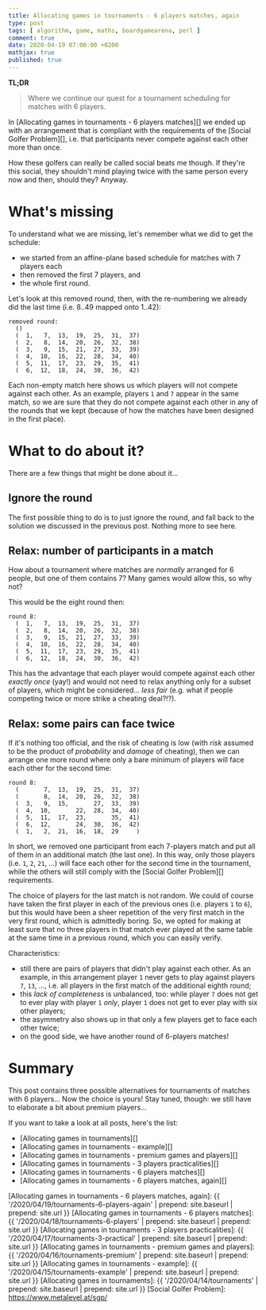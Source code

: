 ```yaml
---
title: Allocating games in tournaments - 6 players matches, again
type: post
tags: [ algorithm, game, maths, boardgamearena, perl ]
comment: true
date: 2020-04-19 07:00:00 +0200
mathjax: true
published: true
---
```


**TL;DR**

> Where we continue our quest for a tournament scheduling for matches with 6
> players.

In [Allocating games in tournaments - 6 players matches][] we ended up with an
arrangement that is compliant with the requirements of the [Social Golfer
Problem][], i.e. that participants never compete against each other more than
once.

How these golfers can really be called social beats me though. If they're
this social, they shouldn't mind playing twice with the same person every
now and then, should they? Anyway.

# What's missing

To understand what we are missing, let's remember what we did to get the
schedule:

- we started from an affine-plane based schedule for matches with
  7 players each
- then removed the first 7 players, and
- the whole first round.

Let's look at this removed round, then, with the re-numbering we already
did the last time (i.e. $8..49$ mapped onto $1..42$):

```
removed round:
  ()
  (  1,   7,  13,  19,  25,  31,  37)
  (  2,   8,  14,  20,  26,  32,  38)
  (  3,   9,  15,  21,  27,  33,  39)
  (  4,  10,  16,  22,  28,  34,  40)
  (  5,  11,  17,  23,  29,  35,  41)
  (  6,  12,  18,  24,  30,  36,  42)
```


Each non-empty match here shows us which players will not compete against
each other. As an example, players `1` and `7` appear in the same match,
so we are sure that they do not compete against each other in any of the
rounds that we kept (because of how the matches have been designed in the
first place).

# What to do about it?

There are a few things that might be done about it...

## Ignore the round

The first possible thing to do is to just ignore the round, and fall back
to the solution we discussed in the previous post. Nothing more to see
here.

## Relax: number of participants in a match

How about a tournament where matches are *normally* arranged for 6 people,
but one of them contains 7? Many games would allow this, so why not?

This would be the eight round then:

```
round 8:
  (  1,   7,  13,  19,  25,  31,  37)
  (  2,   8,  14,  20,  26,  32,  38)
  (  3,   9,  15,  21,  27,  33,  39)
  (  4,  10,  16,  22,  28,  34,  40)
  (  5,  11,  17,  23,  29,  35,  41)
  (  6,  12,  18,  24,  30,  36,  42)
```

This has the advantage that each player would compete against each other
*exactly once* (yay!) and would not need to relax anything only for
a subset of players, which might be considered... *less fair* (e.g. what
if people competing twice or more strike a cheating deal?!?).

## Relax: some pairs can face twice

If it's nothing too official, and the risk of cheating is low (with *risk*
assumed to be the product of *probability* and *damage* of cheating), then
we can arrange one more round where only a bare minimum of players will
face each other for the second time:

```
round 8:
  (       7,  13,  19,  25,  31,  37)
  (       8,  14,  20,  26,  32,  38)
  (  3,   9,  15,       27,  33,  39)
  (  4,  10,       22,  28,  34,  40)
  (  5,  11,  17,  23,       35,  41)
  (  6,  12,       24,  30,  36,  42)
  (  1,   2,  21,  16,  18,  29     )
```

In short, we removed one participant from each 7-players match and put all
of them in an additional match (the last one). In this way, only those
players (i.e. `1`, `2`, `21`, ...) will face each other for the second
time in the tournament, while the others will still comply with the
[Social Golfer Problem][] requirements.

The choice of players for the last match is not random. We could of course
have taken the first player in each of the previous ones (i.e. players `1`
to `6`), but this would have been a sheer repetition of the very first
match in the very first round, which is admittedly boring. So, we opted
for making at least sure that no three players in that match ever played
at the same table at the same time in a previous round, which you can
easily verify.

Characteristics:

- still there are pairs of players that didn't play against each other. As
  an example, in this arrangement player `1` never gets to play against
  players `7`, `13`, ..., i.e. all players in the first match of the
  additional eighth round;
- this *lack of completeness* is unbalanced, too: while player `7` does
  not get to ever play with player `1` *only*, player `1` does not get to
  ever play with six other players;
- the asymmetry also shows up in that only a few players get to face each
  other twice;
- on the good side, we have another round of 6-players matches!


# Summary

This post contains three possible alternatives for tournaments of matches with
6 players... Now the choice is yours! Stay tuned, though: we still have to
elaborate a bit about premium players...

If you want to take a look at all posts, here's the list:

- [Allocating games in tournaments][]
- [Allocating games in tournaments - example][]
- [Allocating games in tournaments - premium games and players][]
- [Allocating games in tournaments - 3 players practicalities][]
- [Allocating games in tournaments - 6 players matches][]
- [Allocating games in tournaments - 6 players matches, again][]

[Allocating games in tournaments - 6 players matches, again]: {{ '/2020/04/19/tournaments-6-players-again' | prepend: site.baseurl | prepend: site.url }}
[Allocating games in tournaments - 6 players matches]: {{ '/2020/04/18/tournaments-6-players' | prepend: site.baseurl | prepend: site.url }}
[Allocating games in tournaments - 3 players practicalities]: {{ '/2020/04/17/tournaments-3-practical' | prepend: site.baseurl | prepend: site.url }}
[Allocating games in tournaments - premium games and players]: {{ '/2020/04/16/tournaments-premium' | prepend: site.baseurl | prepend: site.url }}
[Allocating games in tournaments - example]: {{ '/2020/04/15/tournaments-example' | prepend: site.baseurl | prepend: site.url }}
[Allocating games in tournaments]: {{ '/2020/04/14/tournaments' | prepend: site.baseurl | prepend: site.url }}
[Social Golfer Problem]: https://www.metalevel.at/sgp/
